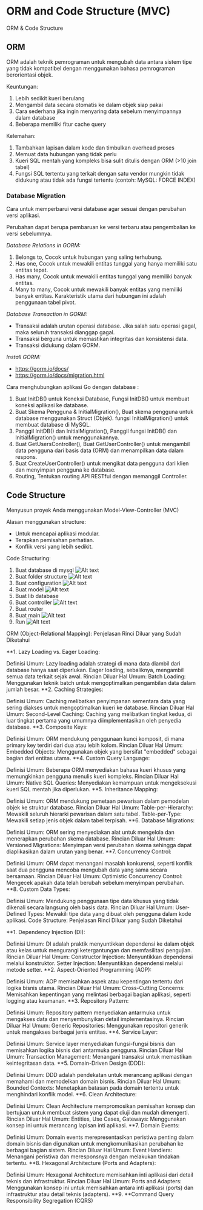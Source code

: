 # ORM and Code Structure (MVC)

ORM & Code Structure

## ORM
 ORM adalah teknik pemrograman untuk mengubah data antara sistem tipe yang tidak kompatibel dengan menggunakan bahasa pemrograman berorientasi objek.

 Keuntungan:
 1. Lebih sedikit kueri berulang
 2. Mengambil data secara otomatis ke dalam objek siap pakai
 3. Cara sederhana jika ingin menyaring data sebelum menyimpannya dalam database
 4. Beberapa memiliki fitur cache query

 Kelemahan:
 1. Tambahkan lapisan dalam kode dan timbulkan overhead proses
 2. Memuat data hubungan yang tidak perlu
 3. Kueri SQL mentah yang kompleks bisa sulit ditulis dengan ORM (>10 join tabel)
 4. Fungsi SQL tertentu yang terkait dengan satu vendor mungkin tidak didukung atau tidak ada fungsi tertentu (contoh: MySQL: FORCE INDEX)

 ### Database Migration
 Cara untuk memperbarui versi database agar sesuai dengan perubahan versi aplikasi.

Perubahan dapat berupa pembaruan ke versi terbaru atau pengembalian ke versi sebelumnya.

*Database Relations in GORM:*
1. Belongs to, Cocok untuk hubungan yang saling terhubung. 
2. Has one, Cocok untuk mewakili entitas tunggal yang hanya memiliki satu entitas tepat.
3. Has many, Cocok untuk mewakili entitas tunggal yang memiliki banyak entitas.
4. Many to many, Cocok untuk mewakili banyak entitas yang memiliki banyak entitas. Karakteristik utama dari hubungan ini adalah penggunaan tabel pivot.

*Database Transaction in GORM:*
- Transaksi adalah urutan operasi database. Jika salah satu operasi gagal, maka seluruh transaksi dianggap gagal. 
-  Transaksi berguna untuk memastikan integritas dan konsistensi data. 
- Transaksi didukung dalam GORM.

*Install GORM:* 
- https://gorm.io/docs/
- https://gorm.io/docs/migration.html 

Cara menghubungkan aplikasi Go dengan database :
1. Buat InitDB() untuk Koneksi Database, Fungsi InitDB() untuk membuat koneksi aplikasi ke database.
2. Buat Skema Pengguna & InitialMigration(), Buat skema pengguna untuk database menggunakan Struct (Objek). fungsi InitialMigration() untuk membuat database di MySQL.
3. Panggil InitDB() dan InitialMigration(), Panggil fungsi InitDB() dan InitialMigration() untuk menggunakannya.
4. Buat GetUsersController(), Buat GetUserController() untuk mengambil data pengguna dari basis data (ORM) dan menampilkan data dalam respons.
5. Buat CreateUserController() untuk mengikat data pengguna dari klien dan menyimpan pengguna ke database.
6. Routing, Tentukan routing API RESTful dengan memanggil Controller.

## Code Structure
Menyusun proyek Anda menggunakan Model-View-Controller (MVC)

Alasan menggunakan structure:
- Untuk mencapai aplikasi modular.
- Terapkan pemisahan perhatian.
- Konflik versi yang lebih sedikit.

Code Structuring:
1. Buat database di mysql ![Alt text](mvc1.png)
2. Buat folder structure ![Alt text](image-1.png)
3. Buat configuration ![Alt text](image-2.png)
4. Buat model ![Alt text](image-3.png)
5. Buat lib database 
6. Buat controller ![Alt text](image-5.png)
7. Buat router 
8. Buat main ![Alt text](image-7.png)
9. Run ![Alt text](image-9.png)

ORM (Object-Relational Mapping): Penjelasan Rinci Diluar yang Sudah Diketahui

**1. Lazy Loading vs. Eager Loading:

Definisi Umum: Lazy loading adalah strategi di mana data diambil dari database hanya saat diperlukan. Eager loading, sebaliknya, mengambil semua data terkait sejak awal.
Rincian Diluar Hal Umum:
Batch Loading: Menggunakan teknik batch untuk mengoptimalkan pengambilan data dalam jumlah besar.
**2. Caching Strategies:

Definisi Umum: Caching melibatkan penyimpanan sementara data yang sering diakses untuk mengoptimalkan kueri ke database.
Rincian Diluar Hal Umum:
Second-Level Caching: Caching yang melibatkan tingkat kedua, di luar tingkat pertama yang umumnya diimplementasikan oleh penyedia database.
**3. Composite Keys:

Definisi Umum: ORM mendukung penggunaan kunci komposit, di mana primary key terdiri dari dua atau lebih kolom.
Rincian Diluar Hal Umum:
Embedded Objects: Menggunakan objek yang bersifat "embedded" sebagai bagian dari entitas utama.
**4. Custom Query Language:

Definisi Umum: Beberapa ORM menyediakan bahasa kueri khusus yang memungkinkan pengguna menulis kueri kompleks.
Rincian Diluar Hal Umum:
Native SQL Queries: Menyediakan kemampuan untuk mengeksekusi kueri SQL mentah jika diperlukan.
**5. Inheritance Mapping:

Definisi Umum: ORM mendukung pemetaan pewarisan dalam pemodelan objek ke struktur database.
Rincian Diluar Hal Umum:
Table-per-Hierarchy: Mewakili seluruh hierarki pewarisan dalam satu tabel.
Table-per-Type: Mewakili setiap jenis objek dalam tabel terpisah.
**6. Database Migrations:

Definisi Umum: ORM sering menyediakan alat untuk mengelola dan menerapkan perubahan skema database.
Rincian Diluar Hal Umum:
Versioned Migrations: Menyimpan versi perubahan skema sehingga dapat diaplikasikan dalam urutan yang benar.
**7. Concurrency Control:

Definisi Umum: ORM dapat menangani masalah konkurensi, seperti konflik saat dua pengguna mencoba mengubah data yang sama secara bersamaan.
Rincian Diluar Hal Umum:
Optimistic Concurrency Control: Mengecek apakah data telah berubah sebelum menyimpan perubahan.
**8. Custom Data Types:

Definisi Umum: Mendukung penggunaan tipe data khusus yang tidak dikenali secara langsung oleh basis data.
Rincian Diluar Hal Umum:
User-Defined Types: Mewakili tipe data yang dibuat oleh pengguna dalam kode aplikasi.
Code Structure: Penjelasan Rinci Diluar yang Sudah Diketahui

**1. Dependency Injection (DI):

Definisi Umum: DI adalah praktik menyuntikkan dependensi ke dalam objek atau kelas untuk mengurangi ketergantungan dan memfasilitasi pengujian.
Rincian Diluar Hal Umum:
Constructor Injection: Menyuntikkan dependensi melalui konstruktor.
Setter Injection: Menyuntikkan dependensi melalui metode setter.
**2. Aspect-Oriented Programming (AOP):

Definisi Umum: AOP memisahkan aspek atau kepentingan tertentu dari logika bisnis utama.
Rincian Diluar Hal Umum:
Cross-Cutting Concerns: Memisahkan kepentingan yang melintasi berbagai bagian aplikasi, seperti logging atau keamanan.
**3. Repository Pattern:

Definisi Umum: Repository pattern menyediakan antarmuka untuk mengakses data dan menyembunyikan detail implementasinya.
Rincian Diluar Hal Umum:
Generic Repositories: Menggunakan repositori generik untuk mengakses berbagai jenis entitas.
**4. Service Layer:

Definisi Umum: Service layer menyediakan fungsi-fungsi bisnis dan memisahkan logika bisnis dari antarmuka pengguna.
Rincian Diluar Hal Umum:
Transaction Management: Menangani transaksi untuk memastikan keintegritasan data.
**5. Domain-Driven Design (DDD):

Definisi Umum: DDD adalah pendekatan untuk merancang aplikasi dengan memahami dan memodelkan domain bisnis.
Rincian Diluar Hal Umum:
Bounded Contexts: Menetapkan batasan pada domain tertentu untuk menghindari konflik model.
**6. Clean Architecture:

Definisi Umum: Clean Architecture mempromosikan pemisahan konsep dan bertujuan untuk membuat sistem yang dapat diuji dan mudah dimengerti.
Rincian Diluar Hal Umum:
Entities, Use Cases, Gateways: Menggunakan konsep ini untuk merancang lapisan inti aplikasi.
**7. Domain Events:

Definisi Umum: Domain events merepresentasikan peristiwa penting dalam domain bisnis dan digunakan untuk mengkomunikasikan perubahan ke berbagai bagian sistem.
Rincian Diluar Hal Umum:
Event Handlers: Menangani peristiwa dan meresponsnya dengan melakukan tindakan tertentu.
**8. Hexagonal Architecture (Ports and Adapters):

Definisi Umum: Hexagonal Architecture memisahkan inti aplikasi dari detail teknis dan infrastruktur.
Rincian Diluar Hal Umum:
Ports and Adapters: Menggunakan konsep ini untuk memisahkan antara inti aplikasi (ports) dan infrastruktur atau detail teknis (adapters).
**9. **Command Query Responsibility Segregation (CQRS)